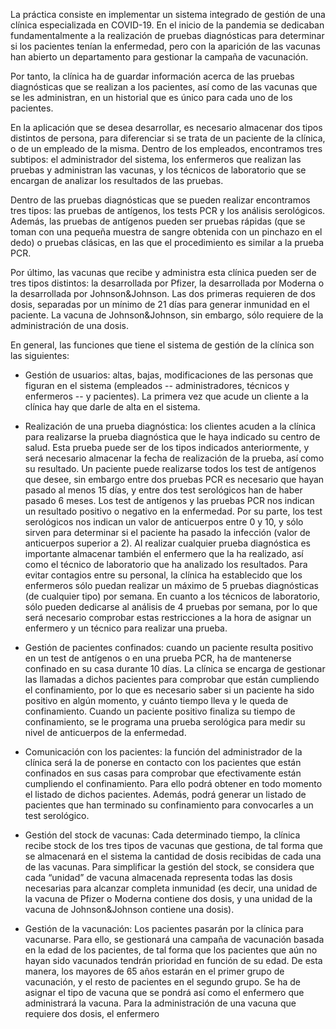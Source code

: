 La práctica consiste en implementar un sistema integrado de gestión de una clínica
especializada en COVID-19. En el inicio de la pandemia se dedicaban fundamentalmente a
la realización de pruebas diagnósticas para determinar si los pacientes tenían la
enfermedad, pero con la aparición de las vacunas han abierto un departamento para
gestionar la campaña de vacunación.


Por tanto, la clínica ha de guardar información acerca de las pruebas diagnósticas que se
realizan a los pacientes, así como de las vacunas que se les administran, en un historial que
es único para cada uno de los pacientes.


En la aplicación que se desea desarrollar, es necesario almacenar dos tipos distintos de
persona, para diferenciar si se trata de un paciente de la clínica, o de un empleado de la
misma. Dentro de los empleados, encontramos tres subtipos: el administrador del sistema,
los enfermeros que realizan las pruebas y administran las vacunas, y los técnicos de
laboratorio que se encargan de analizar los resultados de las pruebas.


Dentro de las pruebas diagnósticas que se pueden realizar encontramos tres tipos: las
pruebas de antígenos, los tests PCR y los análisis serológicos. Además, las pruebas de
antígenos pueden ser pruebas rápidas (que se toman con una pequeña muestra de sangre
obtenida con un pinchazo en el dedo) o pruebas clásicas, en las que el procedimiento es
similar a la prueba PCR.


Por último, las vacunas que recibe y administra esta clínica pueden ser de tres tipos
distintos: la desarrollada por Pfizer, la desarrollada por Moderna o la desarrollada por
Johnson&Johnson. Las dos primeras requieren de dos dosis, separadas por un mínimo de
21 días para generar inmunidad en el paciente. La vacuna de Johnson&Johnson, sin
embargo, sólo requiere de la administración de una dosis.


En general, las funciones que tiene el sistema de gestión de la clínica son las siguientes:

- Gestión de usuarios: altas, bajas, modificaciones de las personas que figuran en el
sistema (empleados -- administradores, técnicos y enfermeros -- y pacientes). La
primera vez que acude un cliente a la clínica hay que darle de alta en el sistema.

- Realización de una prueba diagnóstica: los clientes acuden a la clínica para
realizarse la prueba diagnóstica que le haya indicado su centro de salud. Esta
prueba puede ser de los tipos indicados anteriormente, y será necesario almacenar
la fecha de realización de la prueba, así como su resultado. Un paciente puede
realizarse todos los test de antígenos que desee, sin embargo entre dos pruebas
PCR es necesario que hayan pasado al menos 15 días, y entre dos test serológicos
han de haber pasado 6 meses. Los test de antígenos y las pruebas PCR nos indican
un resultado positivo o negativo en la enfermedad. Por su parte, los test serológicos
nos indican un valor de anticuerpos entre 0 y 10, y sólo sirven para determinar si el
paciente ha pasado la infección (valor de anticuerpos superior a 2). Al realizar
cualquier prueba diagnóstica es importante almacenar también el enfermero que la
ha realizado, así como el técnico de laboratorio que ha analizado los resultados.
Para evitar contagios entre su personal, la clínica ha establecido que los enfermeros
sólo puedan realizar un máximo de 5 pruebas diagnósticas (de cualquier tipo) por
semana. En cuanto a los técnicos de laboratorio, sólo pueden dedicarse al análisis
de 4 pruebas por semana, por lo que será necesario comprobar estas restricciones a
la hora de asignar un enfermero y un técnico para realizar una prueba.

- Gestión de pacientes confinados: cuando un paciente resulta positivo en un test de
antígenos o en una prueba PCR, ha de mantenerse confinado en su casa durante 10
días. La clínica se encarga de gestionar las llamadas a dichos pacientes para
comprobar que están cumpliendo el confinamiento, por lo que es necesario saber si
un paciente ha sido positivo en algún momento, y cuánto tiempo lleva y le queda de
confinamiento. Cuando un paciente positivo finaliza su tiempo de confinamiento, se
le programa una prueba serológica para medir su nivel de anticuerpos de la
enfermedad.

- Comunicación con los pacientes: la función del administrador de la clínica será la de
ponerse en contacto con los pacientes que están confinados en sus casas para
comprobar que efectivamente están cumpliendo el confinamiento. Para ello podrá
obtener en todo momento el listado de dichos pacientes. Además, podrá generar un
listado de pacientes que han terminado su confinamiento para convocarles a un test
serológico.

- Gestión del stock de vacunas: Cada determinado tiempo, la clínica recibe stock de
los tres tipos de vacunas que gestiona, de tal forma que se almacenará en el
sistema la cantidad de dosis recibidas de cada una de las vacunas. Para simplificar
la gestión del stock, se considera que cada “unidad” de vacuna almacenada
representa todas las dosis necesarias para alcanzar completa inmunidad (es decir,
una unidad de la vacuna de Pfizer o Moderna contiene dos dosis, y una unidad de la
vacuna de Johnson&Johnson contiene una dosis).

- Gestión de la vacunación: Los pacientes pasarán por la clínica para vacunarse. Para
ello, se gestionará una campaña de vacunación basada en la edad de los pacientes,
de tal forma que los pacientes que aún no hayan sido vacunados tendrán prioridad
en función de su edad. De esta manera, los mayores de 65 años estarán en el
primer grupo de vacunación, y el resto de pacientes en el segundo grupo. Se ha de
asignar el tipo de vacuna que se pondrá así como el enfermero que administrará la
vacuna. Para la administración de una vacuna que requiere dos dosis, el enfermero
